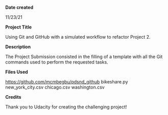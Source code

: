 **Date created**

11/23/21

**Project Title** 

Using Git and GitHub with a simulated workflow to refactor Project 2.

**Description** 

The Project Submission consisted in the filling of a template with all the Git commands used to perform the requested tasks.

**Files Used**

https://github.com/mcmbegbu/pdsnd_github bikeshare.py new_york_city.csv chicago.csv washington.csv

**Credits**

Thank you to Udacity for creating the challenging project!





